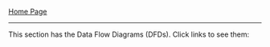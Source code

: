 [Home Page](https://github.com/SirRexOfRider/CYBR404-UNK-Oregon-Trail/tree/main)
<hr>

This section has the Data Flow Diagrams (DFDs).
Click links to see them:
